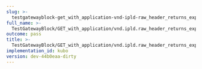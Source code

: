 ```yaml
---
slug: >-
  testgatewayblock-get_with_application-vnd-ipld-raw_header_returns_expected_response_headers-header_content-disposition
full_name: >-
  TestGatewayBlock/GET_with_application/vnd.ipld.raw_header_returns_expected_response_headers/Header_Content-Disposition
outcome: pass
title: >-
  TestGatewayBlock/GET_with_application/vnd.ipld.raw_header_returns_expected_response_headers/Header_Content-Disposition
implementation_id: kubo
version: dev-44b0eaa-dirty
---
```


